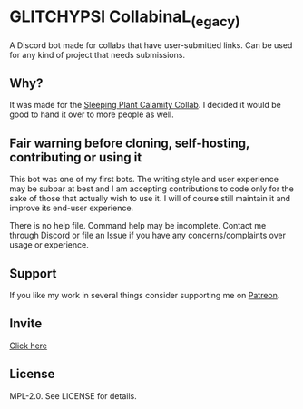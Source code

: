 # GLITCHYPSI CollabinaL<sub>(egacy)</sub>

A Discord bot made for collabs that have user-submitted links. Can be used for any kind of project that needs submissions.

## Why?

It was made for the [Sleeping Plant Calamity Collab](https://www.youtube.com/watch?v=vkmvVjLireY). I decided it would be good to hand it over to more people as well.

## Fair warning before cloning, self-hosting, contributing or using it

This bot was one of my first bots. The writing style and user experience may be subpar at best and I am accepting contributions to code only for the sake of those that actually wish to use it. I will of course still maintain it and improve its end-user experience.

There is no help file. Command help may be incomplete. Contact me through Discord or file an Issue if you have any concerns/complaints over usage or experience.

## Support
If you like my work in several things consider supporting me on [Patreon](https://patreon.com/GlitchyPSI).

## Invite

[Click here](https://discord.com/api/oauth2/authorize?client_id=652911627527520276&permissions=387072&scope=bot)

## License

MPL-2.0. See LICENSE for details.
